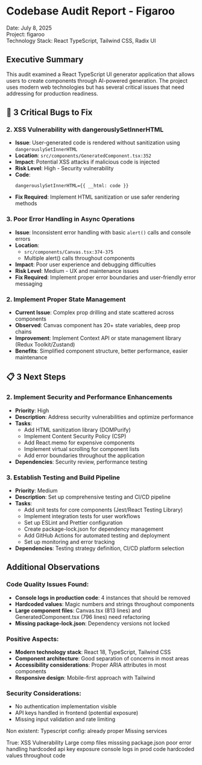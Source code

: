 # Codebase Audit Report - Figaroo
Date: July 8, 2025  
Project: figaroo  
Technology Stack: React TypeScript, Tailwind CSS, Radix UI

## Executive Summary

This audit examined a React TypeScript UI generator application that allows users to create components through AI-powered generation. The project uses modern web technologies but has several critical issues that need addressing for production readiness.

## 🐛 3 Critical Bugs to Fix

### 2. **XSS Vulnerability with dangerouslySetInnerHTML**
- **Issue**: User-generated code is rendered without sanitization using `dangerouslySetInnerHTML`
- **Location**: `src/components/GeneratedComponent.tsx:352`
- **Impact**: Potential XSS attacks if malicious code is injected
- **Risk Level**: High - Security vulnerability
- **Code**: 
  ```tsx
  dangerouslySetInnerHTML={{ __html: code }}
  ```
- **Fix Required**: Implement HTML sanitization or use safer rendering methods

### 3. **Poor Error Handling in Async Operations**
- **Issue**: Inconsistent error handling with basic `alert()` calls and console errors
- **Location**: 
  - `src/components/Canvas.tsx:374-375`
  - Multiple alert() calls throughout components
- **Impact**: Poor user experience and debugging difficulties
- **Risk Level**: Medium - UX and maintenance issues
- **Fix Required**: Implement proper error boundaries and user-friendly error messaging

### 2. **Implement Proper State Management**
- **Current Issue**: Complex prop drilling and state scattered across components
- **Observed**: Canvas component has 20+ state variables, deep prop chains
- **Improvement**: Implement Context API or state management library (Redux Toolkit/Zustand)
- **Benefits**: Simplified component structure, better performance, easier maintenance


## 📋 3 Next Steps

### 2. **Implement Security and Performance Enhancements**
- **Priority**: High
- **Description**: Address security vulnerabilities and optimize performance
- **Tasks**:
  - Add HTML sanitization library (DOMPurify)
  - Implement Content Security Policy (CSP)
  - Add React.memo for expensive components
  - Implement virtual scrolling for component lists
  - Add error boundaries throughout the application
- **Dependencies**: Security review, performance testing

### 3. **Establish Testing and Build Pipeline**
- **Priority**: Medium
- **Description**: Set up comprehensive testing and CI/CD pipeline
- **Tasks**:
  - Add unit tests for core components (Jest/React Testing Library)
  - Implement integration tests for user workflows
  - Set up ESLint and Prettier configuration
  - Create package-lock.json for dependency management
  - Add GitHub Actions for automated testing and deployment
  - Set up monitoring and error tracking
- **Dependencies**: Testing strategy definition, CI/CD platform selection

## Additional Observations

### Code Quality Issues Found:
- **Console logs in production code**: 4 instances that should be removed
- **Hardcoded values**: Magic numbers and strings throughout components
- **Large component files**: Canvas.tsx (813 lines) and GeneratedComponent.tsx (796 lines) need refactoring
- **Missing package-lock.json**: Dependency versions not locked

### Positive Aspects:
- **Modern technology stack**: React 18, TypeScript, Tailwind CSS
- **Component architecture**: Good separation of concerns in most areas
- **Accessibility considerations**: Proper ARIA attributes in most components
- **Responsive design**: Mobile-first approach with Tailwind

### Security Considerations:
- No authentication implementation visible
- API keys handled in frontend (potential exposure)
- Missing input validation and rate limiting

Non existent: 
Typescript config: already proper
Missing services 

True: 
XSS Vulnerability
Large comp files
misssing package.json
poor error handling
hardcoded api key exposure
console logs in prod code
hardcoded values throughout code